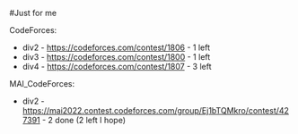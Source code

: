 #Just for me

CodeForces:
- div2 - https://codeforces.com/contest/1806 - 1 left
- div3 - https://codeforces.com/contest/1800 - 1 left
- div4 - https://codeforces.com/contest/1807 - 3 left

MAI_CodeForces:
- div2 - https://mai2022.contest.codeforces.com/group/Ej1bTQMkro/contest/427391 - 2 done (2 left I hope)



